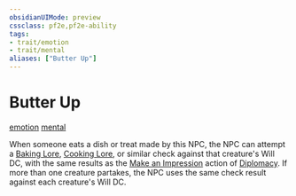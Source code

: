 ```yaml
---
obsidianUIMode: preview
cssclass: pf2e,pf2e-ability
tags:
- trait/emotion
- trait/mental
aliases: ["Butter Up"]
---
```

# Butter Up
[emotion](rules/traits/emotion.md "Emotion Effect Trait")  [mental](rules/traits/mental.md "Mental Effect Trait")  

When someone eats a dish or treat made by this NPC, the NPC can attempt a [Baking Lore](compendium/skills.md#Lore), [Cooking Lore](compendium/skills.md#Lore), or similar check against that creature's Will DC, with the same results as the [Make an Impression](rules/actions/make-an-impression.md) action of [Diplomacy](compendium/skills.md#Diplomacy). If more than one creature partakes, the NPC uses the same check result against each creature's Will DC.